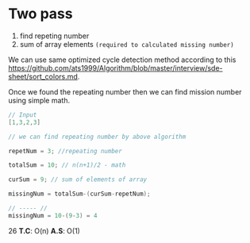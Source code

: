 # Two pass
1. find repeting number
2. sum of array elements `(required to calculated missing number)`

We can use same optimized cycle detection method according to this https://github.com/ats1999/Algorithm/blob/master/interview/sde-sheet/sort_colors.md.

Once we found the repeating number then we can find mission number using simple math.

```cpp
// Input
[1,3,2,3]

// we can find repeating number by above algorithm

repetNum = 3; //repeating number

totalSum = 10; // n(n+1)/2 - math

curSum = 9; // sum of elements of array 

missingNum = totalSum-(curSum-repetNum);

// ----- //
missingNum = 10-(9-3) = 4
```
26
**T.C**: O(n)
**A.S**: O(1)
